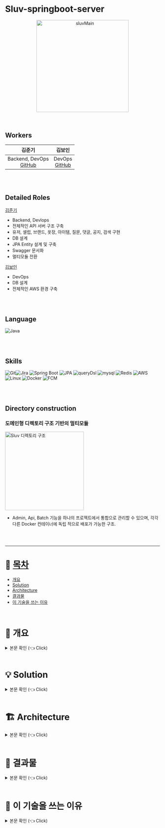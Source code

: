 # Sluv-springboot-server
<div align="center">
<img width="300" alt="sluvMain" src="https://github.com/CELEBIT/sluv-springboot-server/assets/101792740/a3799048-0fe7-4096-ae8c-0b64a8b7b48a">
</div>
<br/><br/>

## Workers
<div align="center">

|김준기|김보인|
|---|---|
| Backend, DevOps <br>   <div align="center">[GitHub](https://github.com/KJBig)</div>| DevOps <br>  <div align="center">[GitHub](https://github.com/Boin-Kau)</div>|

</div>
<br/><br/>

## Detailed Roles
[김준기](https://github.com/KJBig)
- Backend, Devlops
- 전체적인 API 서버 구조 구축
- 유저, 셀럽, 브랜드, 옷장, 아이템, 질문, 댓글, 공지, 검색 구현
- DB 설계
- JPA Entity 설계 및 구축
- Swagger 문서화
- 멀티모듈 전환

[김보인](https://github.com/Boin-Kau)
- DevOps
- DB 설계
- 전체적인 AWS 환경 구축

<br/><br/>



## Language
<img alt="Java" src ="https://img.shields.io/badge/Java-007396.svg?&style=for-the-badge&logo=Java&logoColor=white"/>

<br/><br/>

## Skills
<img alt="Git" src ="https://img.shields.io/badge/Git-F05032.svg?&style=for-the-badge&logo=Git&logoColor=white"/><img alt="Jira" src ="https://img.shields.io/badge/Jira-0052CC.svg?&style=for-the-badge&logo=jira&logoColor=white"/>
<img alt="Spring Boot" src ="https://img.shields.io/badge/Spring Boot-6DB33F.svg?&style=for-the-badge&logo=springboot&logoColor=white"/>
<img alt="JPA" src ="https://img.shields.io/badge/jpa-6DB33F.svg?&style=for-the-badge&logo=jpa&logoColor=white"/>
<img alt="queryDsl" src ="https://img.shields.io/badge/querydsl-4479A1.svg?&style=for-the-badge&logo=querydsl&logoColor=white"/>
<img alt="mysql" src ="https://img.shields.io/badge/mysql-4479A1.svg?&style=for-the-badge&logo=mysql&logoColor=white"/>
<img alt="Redis" src ="https://img.shields.io/badge/Redis-DC382D?style=for-the-badge&logo=redis&logoColor=white"/>
<img alt="AWS" src ="https://img.shields.io/badge/AWS-232F3E.svg?&style=for-the-badge&logo=amazonaws&logoColor=white"/>
<img alt="Linux" src ="https://img.shields.io/badge/Linux-FCC624.svg?&style=for-the-badge&logo=linux&logoColor=white"/>
<img alt="Docker" src ="https://img.shields.io/badge/Docker-4479A1.svg?&style=for-the-badge&logo=Docker&logoColor=white"/>
<img alt="FCM" src ="https://img.shields.io/badge/FCM-FFCA28.svg?&style=for-the-badge&logo=firebase&logoColor=white"/>

<br/><br/>

## Directory construction
### 도메인형 디렉토리 구조 기반의 멀티모듈
<img width="256" alt="Sluv 디렉토리 구조" src="https://github.com/user-attachments/assets/bb338412-cc75-4efb-accc-7c5111fa83dc">

- Admin, Api, Batch 기능을 하나의 프로젝트에서 통합으로 관리할 수 있으며, 각각 다른 Docker 컨테이너에 독립 적으로 배포가 가능한 구조.

<br/><br/>

---

# :memo: [목차](#index) <a name = "index"></a>

- [개요](#outline)
- [Solution](#solution)
- [Architecture](#architecture)
- [결과물](#result)
- [이 기술을 쓰는 이유](#why)


<br>

# :bookmark: 개요 <a name = "outline"></a>

<details>
   <summary> 본문 확인 (👈 Click)</summary>
<br />
 
  - 셀럽이 사용한 아이템을 따라 구매하는 일이 증가하였습니다. 이에 따라 "손민수 아이템"이라는 단어까지 등장하며 인기는 꾸준히 증가하였습니다.
  - 인기가 증가함에 따라 트위터를 중심으로 다양한 SNS에서 손민수 아이템의 정보를 공유하는 계정들이 등장하였습니다.
  - 하지만 SNS로 공유하다 보니, 검색의 범위도 너무 광범위하며 공유자의 입장에서도 불편함이 발생하였습니다.
  - 검색 속도와 공유 속도 및 편의성을 개선하기 위해 서비스 운영을 하고자 합니다.
  <div align="center">
    <img width="700" alt="sluv_intro1" src="https://github.com/CELEBIT/sluv-springboot-server/assets/101792740/d6bac75b-475d-4054-afa7-582cf1c56009">
    <img width="700" alt="sluv_intro2" src="https://github.com/CELEBIT/sluv-springboot-server/assets/101792740/fd0efd3e-73f1-470f-9dd7-7e177ceee072">
    <img width="700" alt="sluv_intro3" src="https://github.com/CELEBIT/sluv-springboot-server/assets/101792740/53c979f6-665e-4aa5-9b9c-0ebee460f067">
  </div>
  

</details>

<br>

# :bulb: Solution <a name = "solution"></a>

<details>
   <summary> 본문 확인 (👈 Click)</summary>
<br />

### 획일화된 정보 형식 및 입력폼
- 검색자의 입장에서 다량의 정보를 획일화된 형식으로 얻을 수 있다.
- 공유자의 입장에서 필요한 정보만 입력할 수 있다.
<br> (많은 정보를 하나하나 텍스트로 입력하기 번거롭다는 점 해결)

### 관심 셀럽 및 필터링 기능
  - 검색자의 입장에서 원하는 셀럽의 정보를 중심으로 검색할 수 있다.
  <br>(방탄소년단 진의 티셔츠 -> 다른 셀럽의 티셔츠가 검색됨을 방지)
  - 검색자의 입장에서 필터링을 통해 원하는 조건의 정보만 검색할 수 있다.
  <br>(방탄소년단 진의 티셔츠 -> 다른 셀럽의 티셔츠가 검색됨을 방지)

### 질문 커뮤니티 및 댓글 기능
- 공유자의 입장에서 정보 공유 시 생기는 부담을 줄일 수 있다.
    <br>(혼자 정보를 공유하다 보니 정보 오전달 및 요청사항 수리에 대한 부담을 해결)
- 검색자의 입장에서 여러명에게 답을 들을 수 있으니, 정제된 정보를 얻을 수 있다.
<br><br/>
</details>

<br>

# :building_construction: Architecture <a name = "architecture"></a>

<details>
   <summary> 본문 확인 (👈 Click)</summary>
<br />

<img width="700" alt="arch" src="https://github.com/user-attachments/assets/6435a6ff-3fa4-492d-a785-441af26d1074">

</details>

<br>

# :tada: 결과물 <a name = "result"></a>

<details>
   <summary> 본문 확인 (👈 Click)</summary>
<br/>

### 앱 도입
<div align="center">
<img width="700" alt="intro_result" src="https://github.com/CELEBIT/sluv-springboot-server/assets/101792740/63e9bac9-f139-4940-8cc8-b9f07a8f83c1">
</div>
<br><br/>

- 3개의 소셜 로그인 제공합니다. (카카오, 구글, 애플)
- 약관 등록합니다.
- 프로필 사진, 닉네임을 등록합니다.
- 관심셀럽 선택합니다.

  각 단계에서 앱 종료하는 것을 대비하여 UserStatus를 통해 재접속 시에 첫 단계부터 다시 시작하는 상황을 방지하였습니다.

<br><br/>

### 관심셀럽
<div align="center">
<img width="700" alt="celeb_result" src="https://github.com/CELEBIT/sluv-springboot-server/assets/101792740/8c0c19ae-bae7-4974-aea6-02773b80cfb8">
</div>
<br><br/>

- 관심셀럽 설정을 통해 관심 있는 셀럽의 정보를 위주로 전달합니다.
- 동명이인 셀럽은 프로필을 통해 구분할 수 있습니다.
- 최대 50명까지 설정 가능합니다.

<br><br/>


### 마이페이지
<div align="center">
<img width="700" alt="mypage_result" src="https://github.com/CELEBIT/sluv-springboot-server/assets/101792740/bdac5fde-87a3-4385-95e8-b79c0c7fb546">
</div>
<br><br/>

- 유저별 마이페이지 운영.
- 내 마이페이지와 타인의 마이페이지 정보를 다르게 전달해 줍니다.
- 유저가 작성한 아이템, 유저의 옷장, 관심셀럽, 팔로워, 팔로잉 확인할 수 있습니다.
- 자신의 마이페이지에서 자신이 작성한 커뮤니티와 최근 본컨텐츠, 좋아요 한 게시글들을 확인할 수 있습니다.

<br><br/>

   
### 홈
<div align="center">
<img width="700" alt="home_result" src="https://github.com/CELEBIT/sluv-springboot-server/assets/101792740/f6c9b6f2-d71f-4ba2-9b18-972f6801ea35">
</div>
<br><br/>

- 앱의 홈 화면.
- 여러 셀럽의 아이템을 추천해 줍니다.
- 인기 아이템과 스러버 등을 추천해 줍니다.
- 설정한 관심셀럽들과 관련된 아이템 추천해 줍니다.

<br><br/>

### 커뮤니티 홈
<div align="center">
<img width="700" alt="community_home_result" src="https://github.com/CELEBIT/sluv-springboot-server/assets/101792740/ffae8e50-f221-4dee-a89d-44f21dcc3fb1">
</div>
<br><br/>

- 커뮤니티의 홈 화면.
- 일간, 주간 인기 커뮤니티 게시글 추천해 줍니다.
- 커뮤니티 게시글 타입별 검색을 할 수 있습니다.
   - 찾아주세요 : 셀럽별 필터링
   - 이 중에 뭐 살까 : 투표 상태별 필터링
   - 추천해 줘 : 해시태그별 필터링

<br><br/>

### 커뮤니티

<br><br/>

- 커뮤니티는 4개의 타입으로 구성되어 있습니다.

<br><br/>

#### 찾아주세요
<div align="center">
<img width="500" alt="question_find_result" src="https://github.com/CELEBIT/sluv-springboot-server/assets/101792740/25946a9a-71e1-44d6-af44-d4bda2da9e0d">
</div>
<br><br/>

- 셀럽을 기준으로 아이템을 찾아주는 게시글.
- 아이템 및 사진 첨부할 수 있습니다.


#### 이 중에 뭐 살까
<div align="center">
<img width="500" alt="question_buy_result" src="https://github.com/CELEBIT/sluv-springboot-server/assets/101792740/b77e9456-6b2a-48cb-a4fa-ca8f5c28ab72">
</div>

- 투표를 통해 고민되는 아이템을 추천받는 게시글.
- 아이템, 사진 첨부할 수 있습니다.
- 투표 마감시간 설정할 수 있습니다.

<br><br/>


#### 이거 어때
<div align="center">
<img width="500" alt="question_how_result" src="https://github.com/CELEBIT/sluv-springboot-server/assets/101792740/1a0275a7-9202-4684-9688-5152381cec14">
</div>

- 자유롭게 아이템과 사진을 올려 질문하는 게시글.
- 아이템, 사진 첨부할 수 있습니다.

<br><br/>


#### 추천해 줘
<div align="center">
<img width="500" alt="question_recommend_result" src="https://github.com/CELEBIT/sluv-springboot-server/assets/101792740/55f61e58-8ef9-41b8-9a97-54569e785fe9">
</div>

- 해시태그를 설정하여 주제를 기준으로 질문하고 추천받는 게시글.
- 해시태그 설정을 할 수 있습니다.
- 아이템, 사진 첨부할 수 있습니다.


<br><br/>

### 커뮤니티 댓글
<div align="center">
<img width="500" alt="comment_result" src="https://github.com/CELEBIT/sluv-springboot-server/assets/101792740/6f7c2433-10f6-4dc9-a8ef-975b5ce0d8fb">
</div>

- 커뮤니티 게시글에 아이템/사진을 첨부하여 댓글을 남길 수 있습니다.
- 댓글에 대댓글을 추가할 수 있습니다. 
- 좋아요 기능이 있습니다.

<br><br/>


### 정보공유
<div align="center">
<img width="700" alt="item_result1" src="https://github.com/CELEBIT/sluv-springboot-server/assets/101792740/34789c09-5e2f-42e0-be14-9c9f39f17320">
</div>
<br><br/>

- 필수 정보만 입력해도 되는 입력폼 제공합니다.
- 임시 보관함 기능을 통해 작성을 이어갈 수 있습니다.

<br><br/>

<div align="center">
<img width="700" alt="item_result2" src="https://github.com/CELEBIT/sluv-springboot-server/assets/101792740/65ccec99-8b02-424f-9c4d-8a48cd5ca63e">
</div>
<br><br/>

- 획일화된 정보 게시글을 제공합니다.
- 게시글과 같은 셀럽, 같은 브랜드, 함께 보관한 아이템을 추천해 줍니다.

<br><br/>


### 옷장
<div align="center">
<img width="700" alt="closet_result" src="https://github.com/CELEBIT/sluv-springboot-server/assets/101792740/6709bd2a-1cd1-45d3-84a3-ff46a6ded441">
</div>
<br><br/>

- 관심 있는 아이템 게시글을 옷장에 스크랩할 수 있습니다.
- 기본 옷장은 회원가입 시 제공됩니다.
- 배경 사진과 색, 이름을 변경할 수 있습니다.

<br><br/>



### 검색
<div align="center">
<img width="700" alt="search_result1" src="https://github.com/CELEBIT/sluv-springboot-server/assets/101792740/8e2803aa-d54a-47b0-b4ce-bbbab3ed53f8">
</div>
<br><br/>

- 통합검색을 통해 검색어와 관련된 아이템, 커뮤니티, 사용자를 검색할 수 있습니다.
- 일간 인기 검색어를 노출합니다.
- 필터를 통해 검색할 수 있습니다.

<br><br/>


<div align="center">
<img width="700" alt="search_result2" src="https://github.com/CELEBIT/sluv-springboot-server/assets/101792740/297ff13f-81fa-4867-8887-b718353c9c42">
</div>
<br><br/>

- 통합검색뿐만 아니라 아이템, 커뮤니티, 사용자로 묶어 검색할 수 있습니다.

<br><br/>

</details>

<br>

# :monocle_face: 이 기술을 쓰는 이유 <a name = "why"></a>

<details>
   <summary> 본문 확인 (👈 Click)</summary>
<br />

### SpringBoot 버전

<div align="center">
<img width="500" alt="SpringBoot_version" src="https://github.com/CELEBIT/sluv-springboot-server/assets/101792740/0cb3d0bc-b223-42ae-a5bd-94cb84e1daed")
">
</div>
<br><br/>

- SpringBoot의 버전을 SpringBoot 2와 SpringBoot 3중에서 고민하였습니다.
- 최종적으로 SpringBoot 3을 채택하였습니다.

**[이유1] 최신 버전의 기술로 구현해 보고 싶다는 생각이 가장 컸습니다.**
<div align="center">
<img width="400" alt="startIO" src="https://github.com/CELEBIT/sluv-springboot-server/assets/101792740/62e90d09-3c43-447c-b6bc-91421c1fa9ae")
">
</div>

- Sluv의 Spring 서버 개발을 시작할 당시, [start.spring.io](https://start.spring.io/)에서 추천하는 버전이 SpringBoot 3.0.2였습니다.
- 때문에 해당 버전이 최신 기술이라고 판단하였습니다.
- SpringBoot 2가 관련 레퍼런스가 많았음에도 **최신 기술로 개발해 보고 싶다는 생각**이 들어 SpringBoot 3를 선택하였습니다.

**[이유2] SpringBoot 2에서 SpringBoot 3으로 Migration 시 공수가 클 것이라고 판단했습니다.**
- Sluv이라는 앱을 취업 이후에도 운영할 생각을 가지고 참여했습니다.
- 때문에 추후 SpringBoot 2가 끝나고 SpringBoot 3으로의 Migration이 불가피할 경우 `WebSecurityConfigurerAdapter` 와 같이 Deprecated된 기능과 JAVA 17이 강제되며 발생하는 문법 변화 때문에 공수가 클 것이라고 판단하여 SpringBoot 3로의 개발을 선택하였습니다.


### API 문서화

<div align="center">
<img width="700" alt="API_Doc" src="https://github.com/CELEBIT/sluv-springboot-server/assets/101792740/d4918edf-03a3-4eba-ac1c-f75d007ed6f3">
</div>

- API 문서화를 Swagger와 Spring Rest Doc중에서 고민하였습니다.
- 최종적으로 Swagger를 채택하였습니다.

**[이유1]**

- **Swagger 문서상에서 API를 테스트**할 수 있다는 점이 굉장한 장점으로 다가왔다.
- 해당 기능을 통해 프론트 개발자가 API 문서를 보며 테스트할 수 있고, 실제 개발과 Swagger API 테스트로 2중 테스트가 가능하기 때문에 좋다고 생각했다.
    
    (실제로 프론트 개발자가 API 연동중 에러 발생 시 바로 말하는 것이 아닌, Swagger API 테스트 기능으로 한 번 더 확인해보고 서버 에러인지 여부를 판단할 수 있었다.)
    

**[이유2]**

- 또한 Spring REST Docs는 테스트 코드를 작성해야 문서 생성할 수 있다.
- 때문에 접근성이 떨어진다고 판단하였다.

<br><br/>


### Query DSL

<div align="center">
<img width="500" alt="query_dsl" src="https://github.com/CELEBIT/sluv-springboot-server/assets/101792740/317fd8bd-eecf-42e7-89a2-eed67d3985f1">
</div>
<br><br/>

간단한 기능은 Spring Data JPA가 제공해 주는 CRUD 메소드를 사용하더라도, 복잡한 기능의 경우 JPQL을 사용하여 구현하게 됩니다.

하지만 JPQL의 경우 문자열로 직접 작성하기 때문에 오타 혹은 문법적인 오류가 발생할 수 있습니다. 또한 SQL 문법을 작성하기 때문에 복잡한 구현 시 쿼리문이 길어지며 가독성이 떨어진다는 단점이 있습니다.

다음과 같은 Query DSL의 특징이 JPQL의 단점을 보완하기 때문에 도입하였습니다.

- 문자가 아닌 코드로 쿼리를 작성하여 문법 오류를 쉽게 확인할 수 있습니다.
- 객체를 사용하는 방식과 동일한 작성법을 이용하기 때문에 가독성이 높습니다.
- IDE의 도움을 받을 수 있습니다.
